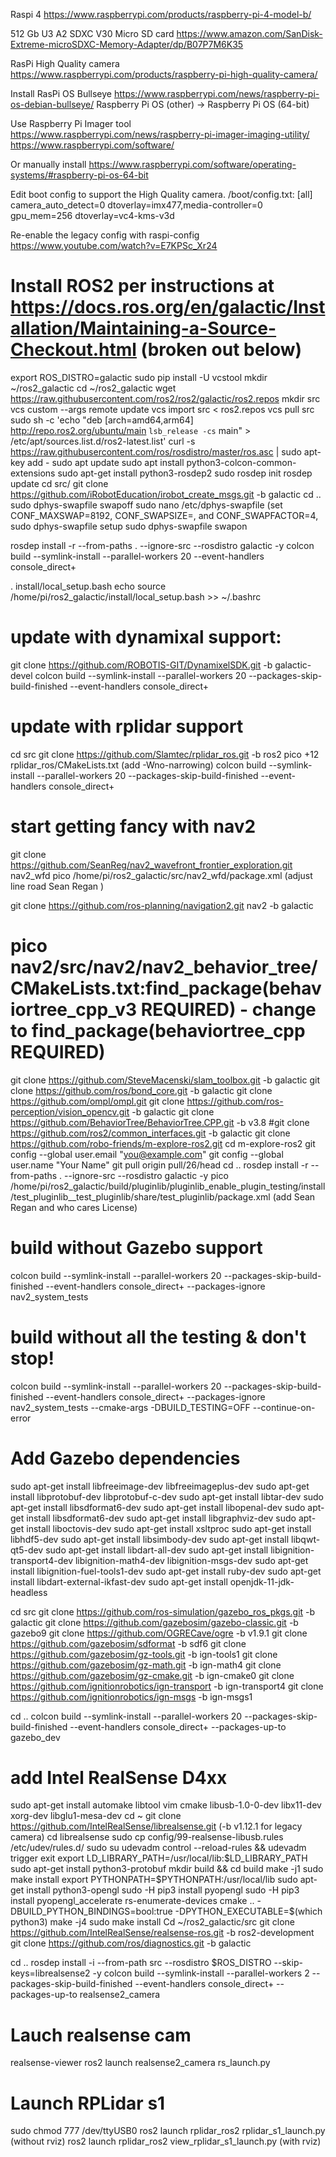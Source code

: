 Raspi 4
https://www.raspberrypi.com/products/raspberry-pi-4-model-b/

512 Gb U3 A2 SDXC V30 Micro SD card
https://www.amazon.com/SanDisk-Extreme-microSDXC-Memory-Adapter/dp/B07P7M6K35

RasPi High Quality camera
https://www.raspberrypi.com/products/raspberry-pi-high-quality-camera/

Install RasPi OS Bullseye
https://www.raspberrypi.com/news/raspberry-pi-os-debian-bullseye/
Raspberry Pi OS (other) -> Raspberry Pi OS (64-bit)

Use Raspberry Pi Imager tool
https://www.raspberrypi.com/news/raspberry-pi-imager-imaging-utility/
https://www.raspberrypi.com/software/

Or manually install
https://www.raspberrypi.com/software/operating-systems/#raspberry-pi-os-64-bit

Edit boot config to support the High Quality camera. 
/boot/config.txt:
[all]
camera_auto_detect=0
dtoverlay=imx477,media-controller=0
gpu_mem=256
dtoverlay=vc4-kms-v3d


Re-enable the legacy config with raspi-config
https://www.youtube.com/watch?v=E7KPSc_Xr24

# Install ROS2 per instructions at https://docs.ros.org/en/galactic/Installation/Maintaining-a-Source-Checkout.html (broken out below)
export ROS_DISTRO=galactic
sudo pip install -U vcstool
mkdir ~/ros2_galactic
cd ~/ros2_galactic
wget https://raw.githubusercontent.com/ros2/ros2/galactic/ros2.repos
mkdir src
vcs custom --args remote update
vcs import src < ros2.repos
vcs pull src
sudo sh -c 'echo "deb [arch=amd64,arm64] http://repo.ros2.org/ubuntu/main `lsb_release -cs` main" > /etc/apt/sources.list.d/ros2-latest.list'
curl -s https://raw.githubusercontent.com/ros/rosdistro/master/ros.asc | sudo apt-key add -
sudo apt update
sudo apt install python3-colcon-common-extensions
sudo apt-get install python3-rosdep2 
sudo rosdep init
rosdep update
cd src/
git clone https://github.com/iRobotEducation/irobot_create_msgs.git -b galactic
cd ..
sudo dphys-swapfile swapoff
sudo nano /etc/dphys-swapfile (set CONF_MAXSWAP=8192, CONF_SWAPSIZE=, and CONF_SWAPFACTOR=4, 
sudo dphys-swapfile setup
sudo dphys-swapfile swapon

rosdep install -r --from-paths . --ignore-src --rosdistro galactic -y
colcon build --symlink-install --parallel-workers 20 --event-handlers console_direct+ 

. install/local_setup.bash
echo source /home/pi/ros2_galactic/install/local_setup.bash >> ~/.bashrc

# update with dynamixal support:
git clone https://github.com/ROBOTIS-GIT/DynamixelSDK.git -b galactic-devel
colcon build --symlink-install --parallel-workers 20 --packages-skip-build-finished --event-handlers console_direct+ 


# update with rplidar support 
cd src
git clone https://github.com/Slamtec/rplidar_ros.git -b ros2
pico +12 rplidar_ros/CMakeLists.txt (add -Wno-narrowing)
colcon build --symlink-install --parallel-workers 20 --packages-skip-build-finished --event-handlers console_direct+ 


# start getting fancy with nav2
git clone https://github.com/SeanReg/nav2_wavefront_frontier_exploration.git nav2_wfd
pico /home/pi/ros2_galactic/src/nav2_wfd/package.xml (adjust line road  <maintainer email="stop@warning.com">Sean Regan</maintainer> )

git clone https://github.com/ros-planning/navigation2.git nav2 -b galactic
# pico nav2/src/nav2/nav2_behavior_tree/CMakeLists.txt:find_package(behaviortree_cpp_v3 REQUIRED) - change to find_package(behaviortree_cpp REQUIRED)
git clone https://github.com/SteveMacenski/slam_toolbox.git -b galactic
git clone https://github.com/ros/bond_core.git -b galactic 
git clone https://github.com/ompl/ompl.git
git clone https://github.com/ros-perception/vision_opencv.git -b galactic
git clone https://github.com/BehaviorTree/BehaviorTree.CPP.git -b v3.8
#git clone https://github.com/ros2/common_interfaces.git -b galactic 
git clone https://github.com/robo-friends/m-explore-ros2.git
cd m-explore-ros2
git config --global user.email "you@example.com"
git config --global user.name "Your Name"
git pull origin pull/26/head
cd ..
rosdep install -r --from-paths . --ignore-src --rosdistro galactic -y
pico /home/pi/ros2_galactic/build/pluginlib/pluginlib_enable_plugin_testing/install/test_pluginlib__test_pluginlib/share/test_pluginlib/package.xml (add <maintainer email="stop@warning.com">Sean Regan</maintainer> and <license>who cares License</license>)

# build without Gazebo support
colcon build --symlink-install --parallel-workers 20 --packages-skip-build-finished --event-handlers console_direct+ --packages-ignore nav2_system_tests

# build without all the testing & don't stop! 
colcon build --symlink-install --parallel-workers 20 --packages-skip-build-finished --event-handlers console_direct+ --packages-ignore nav2_system_tests --cmake-args -DBUILD_TESTING=OFF --continue-on-error

# Add Gazebo dependencies 
sudo apt-get install libfreeimage-dev libfreeimageplus-dev
sudo apt-get install libprotobuf-dev libprotobuf-c-dev
sudo apt-get install libtar-dev
sudo apt-get install libsdformat6-dev 
sudo apt-get install libopenal-dev
sudo apt-get install libsdformat6-dev 
sudo apt-get install libgraphviz-dev 
sudo apt-get install liboctovis-dev
sudo apt-get install xsltproc
sudo apt-get install libhdf5-dev 
sudo apt-get install libsimbody-dev 
sudo apt-get install libqwt-qt5-dev
sudo apt-get install libdart-all-dev 
sudo apt-get install libignition-transport4-dev libignition-math4-dev libignition-msgs-dev
sudo apt-get install libignition-fuel-tools1-dev 
sudo apt-get install ruby-dev
sudo apt-get install libdart-external-ikfast-dev
sudo apt-get install openjdk-11-jdk-headless

cd src
git clone https://github.com/ros-simulation/gazebo_ros_pkgs.git -b galactic
git clone https://github.com/gazebosim/gazebo-classic.git -b gazebo9
git clone https://github.com/OGRECave/ogre -b v1.9.1 
git clone https://github.com/gazebosim/sdformat -b sdf6
git clone https://github.com/gazebosim/gz-tools.git -b ign-tools1
git clone https://github.com/gazebosim/gz-math.git -b ign-math4
git clone https://github.com/gazebosim/gz-cmake.git -b ign-cmake0
git clone https://github.com/ignitionrobotics/ign-transport -b ign-transport4
git clone https://github.com/ignitionrobotics/ign-msgs -b ign-msgs1

cd ..
colcon build --symlink-install --parallel-workers 20 --packages-skip-build-finished --event-handlers console_direct+ --packages-up-to gazebo_dev

# add Intel RealSense D4xx
sudo apt-get install automake libtool vim cmake libusb-1.0-0-dev libx11-dev xorg-dev libglu1-mesa-dev
cd ~
git clone https://github.com/IntelRealSense/librealsense.git (-b v1.12.1 for legacy camera)
cd librealsense
sudo cp config/99-realsense-libusb.rules /etc/udev/rules.d/ 
sudo su
udevadm control --reload-rules && udevadm trigger
exit
export LD_LIBRARY_PATH=/usr/local/lib:$LD_LIBRARY_PATH
sudo apt-get install python3-protobuf 
mkdir  build  && cd build
make -j1
sudo make install
export PYTHONPATH=$PYTHONPATH:/usr/local/lib
sudo apt-get install python3-opengl
sudo -H pip3 install pyopengl
sudo -H pip3 install pyopengl_accelerate
rs-enumerate-devices 
cmake .. -DBUILD_PYTHON_BINDINGS=bool:true -DPYTHON_EXECUTABLE=$(which python3)
make -j4
sudo make install
Cd ~/ros2_galactic/src
git clone https://github.com/IntelRealSense/realsense-ros.git -b ros2-development
git clone https://github.com/ros/diagnostics.git -b galactic

cd ..
rosdep install -i --from-path src --rosdistro $ROS_DISTRO --skip-keys=librealsense2 -y
colcon build --symlink-install --parallel-workers 2 --packages-skip-build-finished --event-handlers console_direct+ --packages-up-to  realsense2_camera

# Lauch realsense cam
realsense-viewer
ros2 launch realsense2_camera rs_launch.py

# Launch RPLidar s1
sudo chmod 777 /dev/ttyUSB0 
ros2 launch rplidar_ros2 rplidar_s1_launch.py (without rviz)
ros2 launch rplidar_ros2 view_rplidar_s1_launch.py (with rviz)

